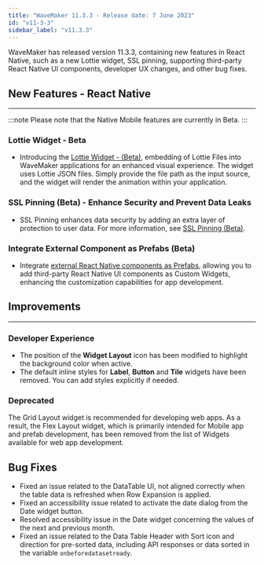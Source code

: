 ```yaml
---
title: "WaveMaker 11.3.3 - Release date: 7 June 2023"
id: "v11-3-3"
sidebar_label: "v11.3.3"
---
```


WaveMaker has released version 11.3.3, containing new features in React Native, such as a new Lottie widget, SSL pinning, supporting third-party React Native UI components, developer UX changes, and other bug fixes. 

## New Features - React Native

---

:::note
Please note that the Native Mobile features are currently in Beta.
:::

### Lottie Widget - Beta

- Introducing the [Lottie Widget - (Beta)](/learn/app-development/widgets/basic/lottie), embedding of Lottie Files into WaveMaker applications for an enhanced visual experience. The widget uses Lottie JSON files. Simply provide the file path as the input source, and the widget will render the animation within your application. 

### SSL Pinning (Beta) - Enhance Security and Prevent Data Leaks

- SSL Pinning enhances data security by adding an extra layer of protection to user data. For more information, see [SSL Pinning (Beta)](/learn/react-native/ssl-pinning).

### Integrate External Component as Prefabs (Beta)

- Integrate [external React Native components as Prefabs](/learn/react-native/custom-widget), allowing you to add third-party React Native UI components as Custom Widgets, enhancing the customization capabilities for app development.

## Improvements

---

### Developer Experience

- The position of the **Widget Layout** icon has been modified to highlight the background color when active.
- The default inline styles for **Label**, **Button** and **Tile** widgets have been removed. You can add styles explicitly if needed.

### Deprecated

The Grid Layout widget is recommended for developing web apps. As a result, the Flex Layout widget, which is primarily intended for Mobile app and prefab development, has been removed from the list of Widgets available for web app development.

## Bug Fixes

- Fixed an issue related to the DataTable UI, not aligned correctly when the table data is refreshed when Row Expansion is applied.
- Fixed an accessibility issue related to activate the date dialog from the Date widget button.
- Resolved accessibility issue in the Date widget concerning the values of the next and previous month.
- Fixed an issue related to the Data Table Header with Sort icon and direction for pre-sorted data, including API responses or data sorted in the variable `onbeforedatasetready`.






